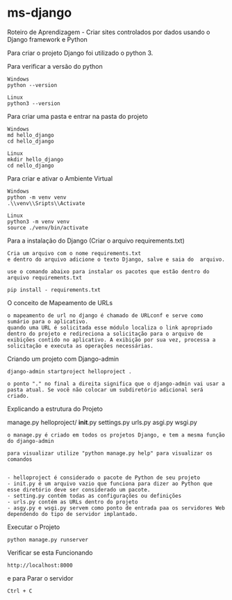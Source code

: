 # ms-django
 Roteiro de Aprendizagem - Criar sites controlados por dados usando o Django framework e Python

 Para criar o projeto Django foi utilizado o python 3.

 Para verificar a versão do python

    Windows
    python --version

    Linux
    python3 --version

Para criar uma pasta e entrar na pasta do projeto

    Windows
    md hello_django
    cd hello_django

    Linux
    mkdir hello_django
    cd nello_django

Para criar e ativar o Ambiente Virtual

    Windows
    python -m venv venv
    .\\venv\\Sripts\\Activate

    Linux
    python3 -m venv venv
    source ./venv/bin/activate

Para a instalação do Django (Criar o arquivo requirements.txt)

    Cria um arquivo com o nome requirements.txt
    e dentro do arquivo adicione o texto Django, salve e saia do  arquivo.

    use o comando abaixo para instalar os pacotes que estão dentro do arquivo requirements.txt

    pip install - requirements.txt



O conceito de Mapeamento de URLs

    o mapeamento de url no django é chamado de URLconf e serve como sumário para o aplicativo.
    quando uma URL é solicitada esse módulo localiza o link apropriado dentro do projeto e redireciona a solicitação para o arquivo de exibições contido no aplicativo. A exibição por sua vez, processa a solicitação e executa as operações necessárias.


Criando um projeto com Django-admin

    django-admin startproject helloproject .

    o ponto "." no final a direita significa que o django-admin vai usar a pasta atual. Se você não colocar um subdiretório adicional será criado.


Explicando a estrutura do Projeto

manage.py
helloproject/
    __init__.py
    settings.py
    urls.py
    asgi.py
    wsgi.py


    o manage.py é criado em todos os projetos Django, e tem a mesma função do django-admin

    para visualizar utilize "python manage.py help" para visualizar os comandos


    - helloproject é considerado o pacote de Python de seu projeto
    - init.py é um arquivo vazio que funciona para dizer ao Python que esse diretório deve ser considerado um pacote.
    - setting.py contém todas as configurações ou definições
    - urls.py contém as URLs dentro do projeto
    - asgy.py e wsgi.py servem como ponto de entrada paa os servidores Web dependendo do tipo de servidor implantado.

Executar o Projeto

    python manage.py runserver

Verificar se esta Funcionando

    http://localhost:8000

e para Parar o servidor

    Ctrl + C

